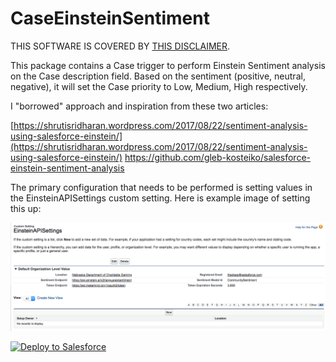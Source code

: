 # CaseEinsteinSentiment

THIS SOFTWARE IS COVERED BY [THIS DISCLAIMER](https://raw.githubusercontent.com/thedges/Disclaimer/master/disclaimer.txt).

This package contains a Case trigger to perform Einstein Sentiment analysis on the Case description field. Based on the sentiment (positive, neutral, negative), it will set the Case priority to Low, Medium, High respectively.

I "borrowed" approach and inspiration from these two articles:

[https://shrutisridharan.wordpress.com/2017/08/22/sentiment-analysis-using-salesforce-einstein/](https://shrutisridharan.wordpress.com/2017/08/22/sentiment-analysis-using-salesforce-einstein/)
https://github.com/gleb-kosteiko/salesforce-einstein-sentiment-analysis

The primary configuration that needs to be performed is setting values in the EinsteinAPISettings custom setting. Here is example image of setting this up:

![alt text](https://github.com/thedges/CaseEinsteinSentiment/blob/master/EinsteinAPISettings.png "Sample Image")

<a href="https://githubsfdeploy.herokuapp.com">
  <img alt="Deploy to Salesforce"
       src="https://raw.githubusercontent.com/afawcett/githubsfdeploy/master/deploy.png">
</a>
